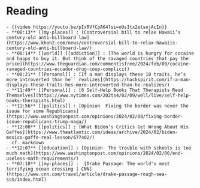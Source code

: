 # Reading
	- {{video https://youtu.be/pIxRVfCpA64?si=oUs1tx2etsojAcIn}}
	- **08:13** [[my-places]] : [Controversial bill to relax Hawaii’s century-old anti-billboard law](https://www.khon2.com/news/controversial-bill-to-relax-hawaiis-century-old-anti-billboard-law/)
	- **08:14** [[world]] [[addiction]] : [The world is hungry for cocaine and happy to buy it. But think of the ravaged countries that pay the price](https://www.theguardian.com/commentisfree/2024/feb/09/cocaine-ravaged-countries-ecuador-drug-coup-complicit)
	- **08:21** [[Personal]] : [If a man displays these 10 traits, he’s more introverted than he`` realizes](https://hackspirit.com/if-a-man-displays-these-traits-hes-more-introverted-than-he-realizes/)
	- **11:49** [[Personal]] : [6 Self-Help Books That Therapists Read Themselves](https://www.nytimes.com/202ts4/02/09/well/live/self-help-books-therapists.html)
	- **11:56** [[politics]] : [Opinion  Fixing the border was never the issue for some Republicans](https://www.washingtonpost.com/opinions/2024/02/08/fixing-border-issue-republicans-trump-maga/)
	- **12:00** [[politics]] : [What Biden’s Critics Get Wrong About His Gaffes](https://www.theatlantic.com/ideas/archive/2024/02/biden-mexico-gaffe-real-lesson/677402/)
	  cf. markdown
	- **12:07** [[education]] : [Opinion  The trouble with schools is too much math](https://www.washingtonpost.com/opinions/2024/02/06/end-useless-math-requirements/)
	- **07:18** [[my-places]] :  [Drake Passage: The world's most terrifying ocean crossing | CNN](https://www.cnn.com/travel/article/drake-passage-rough-sea-scn/index.html)